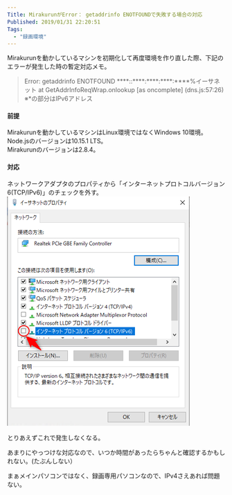 ```yaml
---
Title: MirakurunがError： getaddrinfo ENOTFOUNDで失敗する場合の対応
Published: 2019/01/31 22:20:51
Tags:
  - "録画環境"
---
```

Mirakurunを動かしているマシンを初期化して再度環境を作り直した際、下記のエラーが発生した時の暫定対応メモ。  

> Error: getaddrinfo ENOTFOUND \*\*\*\*::\*\*\*\*:\*\*\*\*:\*\*\*\*:\*\*\*\*%イーサネット
>    at GetAddrInfoReqWrap.onlookup [as oncomplete] (dns.js:57:26)
※\*の部分はIPv6アドレス  



#### 前提  
Mirakurunを動かしているマシンはLinux環境ではなくWindows 10環境。  
Node.jsのバージョンは10.15.1 LTS。  
Mirakurunのバージョンは2.8.4。

#### 対応  

ネットワークアダプタのプロパティから「インターネットプロトコルバージョン6(TCP/IPv6)」のチェックを外す。  
![](20190131202154.png)   

とりあえずこれで発生しなくなる。  

あまりにやっつけな対応なので、いつか時間があったらちゃんと確認するかもしれない。(たぶんしない）  

まぁメインパソコンではなく、録画専用パソコンなので、IPv4さえあれば問題ない。  